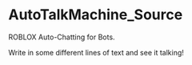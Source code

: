 # AutoTalkMachine_Source
ROBLOX Auto-Chatting for Bots.

Write in some different lines of text and see it talking!
